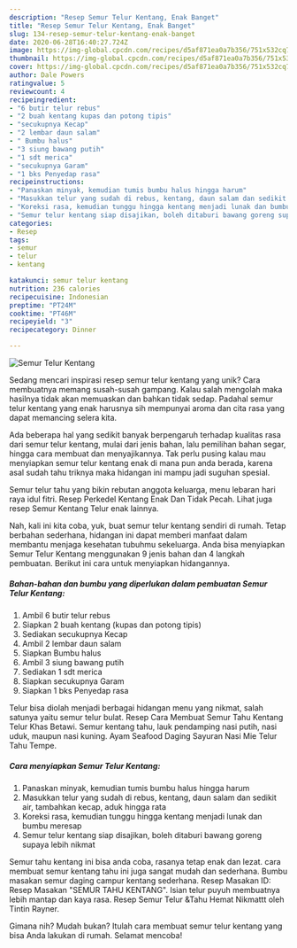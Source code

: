 ```yaml
---
description: "Resep Semur Telur Kentang, Enak Banget"
title: "Resep Semur Telur Kentang, Enak Banget"
slug: 134-resep-semur-telur-kentang-enak-banget
date: 2020-06-28T16:40:27.724Z
image: https://img-global.cpcdn.com/recipes/d5af871ea0a7b356/751x532cq70/semur-telur-kentang-foto-resep-utama.jpg
thumbnail: https://img-global.cpcdn.com/recipes/d5af871ea0a7b356/751x532cq70/semur-telur-kentang-foto-resep-utama.jpg
cover: https://img-global.cpcdn.com/recipes/d5af871ea0a7b356/751x532cq70/semur-telur-kentang-foto-resep-utama.jpg
author: Dale Powers
ratingvalue: 5
reviewcount: 4
recipeingredient:
- "6 butir telur rebus"
- "2 buah kentang kupas dan potong tipis"
- "secukupnya Kecap"
- "2 lembar daun salam"
- " Bumbu halus"
- "3 siung bawang putih"
- "1 sdt merica"
- "secukupnya Garam"
- "1 bks Penyedap rasa"
recipeinstructions:
- "Panaskan minyak, kemudian tumis bumbu halus hingga harum"
- "Masukkan telur yang sudah di rebus, kentang, daun salam dan sedikit air, tambahkan kecap, aduk hingga rata"
- "Koreksi rasa, kemudian tunggu hingga kentang menjadi lunak dan bumbu meresap"
- "Semur telur kentang siap disajikan, boleh ditaburi bawang goreng supaya lebih nikmat"
categories:
- Resep
tags:
- semur
- telur
- kentang

katakunci: semur telur kentang 
nutrition: 236 calories
recipecuisine: Indonesian
preptime: "PT24M"
cooktime: "PT46M"
recipeyield: "3"
recipecategory: Dinner

---
```



![Semur Telur Kentang](https://img-global.cpcdn.com/recipes/d5af871ea0a7b356/751x532cq70/semur-telur-kentang-foto-resep-utama.jpg)

Sedang mencari inspirasi resep semur telur kentang yang unik? Cara membuatnya memang susah-susah gampang. Kalau salah mengolah maka hasilnya tidak akan memuaskan dan bahkan tidak sedap. Padahal semur telur kentang yang enak harusnya sih mempunyai aroma dan cita rasa yang dapat memancing selera kita.

Ada beberapa hal yang sedikit banyak berpengaruh terhadap kualitas rasa dari semur telur kentang, mulai dari jenis bahan, lalu pemilihan bahan segar, hingga cara membuat dan menyajikannya. Tak perlu pusing kalau mau menyiapkan semur telur kentang enak di mana pun anda berada, karena asal sudah tahu triknya maka hidangan ini mampu jadi suguhan spesial.

Semur telur tahu yang bikin rebutan anggota keluarga, menu lebaran hari raya idul fitri. Resep Perkedel Kentang Enak Dan Tidak Pecah. Lihat juga resep Semur Kentang Telur enak lainnya.


Nah, kali ini kita coba, yuk, buat semur telur kentang sendiri di rumah. Tetap berbahan sederhana, hidangan ini dapat memberi manfaat dalam membantu menjaga kesehatan tubuhmu sekeluarga. Anda bisa menyiapkan Semur Telur Kentang menggunakan 9 jenis bahan dan 4 langkah pembuatan. Berikut ini cara untuk menyiapkan hidangannya.

<!--inarticleads1-->

##### Bahan-bahan dan bumbu yang diperlukan dalam pembuatan Semur Telur Kentang:

1. Ambil 6 butir telur rebus
1. Siapkan 2 buah kentang (kupas dan potong tipis)
1. Sediakan secukupnya Kecap
1. Ambil 2 lembar daun salam
1. Siapkan  Bumbu halus
1. Ambil 3 siung bawang putih
1. Sediakan 1 sdt merica
1. Siapkan secukupnya Garam
1. Siapkan 1 bks Penyedap rasa


Telur bisa diolah menjadi berbagai hidangan menu yang nikmat, salah satunya yaitu semur telur bulat. Resep Cara Membuat Semur Tahu Kentang Telur Khas Betawi. Semur kentang tahu, lauk pendamping nasi putih, nasi uduk, maupun nasi kuning. Ayam Seafood Daging Sayuran Nasi Mie Telur Tahu Tempe. 

<!--inarticleads2-->

##### Cara menyiapkan Semur Telur Kentang:

1. Panaskan minyak, kemudian tumis bumbu halus hingga harum
1. Masukkan telur yang sudah di rebus, kentang, daun salam dan sedikit air, tambahkan kecap, aduk hingga rata
1. Koreksi rasa, kemudian tunggu hingga kentang menjadi lunak dan bumbu meresap
1. Semur telur kentang siap disajikan, boleh ditaburi bawang goreng supaya lebih nikmat


Semur tahu kentang ini bisa anda coba, rasanya tetap enak dan lezat. cara membuat semur kentang tahu ini juga sangat mudah dan sederhana. Bumbu masakan semur daging campur kentang sederhana. Resep Masakan ID: Resep Masakan &#34;SEMUR TAHU KENTANG&#34;. Isian telur puyuh membuatnya lebih mantap dan kaya rasa. Resep Semur Telur &amp;Tahu Hemat Nikmattt oleh Tintin Rayner. 

Gimana nih? Mudah bukan? Itulah cara membuat semur telur kentang yang bisa Anda lakukan di rumah. Selamat mencoba!
